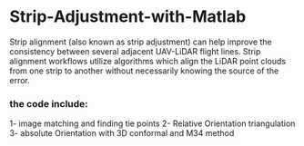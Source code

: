 # Strip-Adjustment-with-Matlab
 Strip alignment (also known as strip adjustment) can help improve the consistency between several adjacent UAV-LiDAR flight lines. Strip alignment workflows utilize algorithms which align the LiDAR point clouds from one strip to another without necessarily knowing the source of the error.

### the code include: ###

1- image matching and finding tie points
2- Relative Orientation triangulation
3- absolute Orientation with 3D conformal and M34 method
